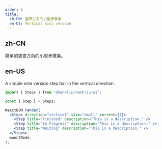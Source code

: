 ```yaml
---
order: 5
title:
  zh-CN: 竖直方向的小型步骤条
  en-US: Vertical mini version
---
```


## zh-CN

简单的竖直方向的小型步骤条。

## en-US

A simple mini version step bar in the vertical direction.

```jsx
import { Steps } from '@hankliu/hankliu-ui';

const { Step } = Steps;

ReactDOM.render(
  <Steps direction="vertical" size="small" current={1}>
    <Step title="Finished" description="This is a description." />
    <Step title="In Progress" description="This is a description." />
    <Step title="Waiting" description="This is a description." />
  </Steps>,
  mountNode,
);
```
